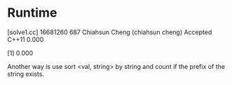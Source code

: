 # Runtime
[solve1.cc]
16681260    687 Chiahsun Cheng (chiahsun cheng)   Accepted  C++11   0.000

[1] 0.000

Another way is use sort <val, string> by string and count if the prefix of the string exists.
